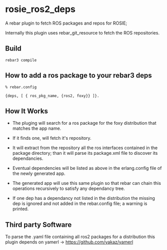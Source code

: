 rosie_ros2_deps
=====

A rebar plugin to fetch ROS packages and repos for ROSIE;

Internally this plugin uses rebar_git_resource to fetch the ROS repositories.

Build
-----

    rebar3 compile

How to add a ros package to your rebar3 deps
-----

    % rebar.config

    {deps, [ { ros_pkg_name, {ros2, foxy}} ]}.

How It Works
-----

- The pluging will search for a ros package for the foxy distribution that matches the app name.

- If it finds one, will fetch it's repository.

- It will extract from the repository all the ros interfaces contained in the package directory; than it will parse its package.xml file to discover its dependancies.

- Eventual dependencies will be listed as above in the erlang.config file of the newly generated app.

- The generated app will use this same plugin so that rebar can chain this operations recursively to satisfy any dependancy tree.

- If one dep has a dependancy not listed in the distribution the missing dep is ignored and not added in the rebar.config file; a warning is printed.

Third party Software
-----

To parse the .yaml file containing all ros2 packages for a distribution this plugin depends on yamerl -> <https://github.com/yakaz/yamerl>
